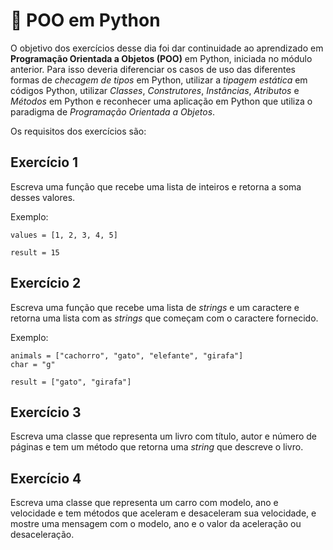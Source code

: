 # :pencil: POO em Python

O objetivo dos exercícios desse dia foi dar continuidade ao aprendizado em **Programação Orientada a Objetos (POO)** em Python, iniciada no módulo anterior. Para isso deveria diferenciar os casos de uso das diferentes formas de _checagem de tipos_ em Python, utilizar a _tipagem estática_ em códigos Python, utilizar _Classes_, _Construtores_, _Instâncias_, _Atributos_ e _Métodos_ em Python e reconhecer uma aplicação em Python que utiliza o paradigma de _Programação Orientada a Objetos_.

Os requisitos dos exercícios são:

## Exercício 1

Escreva uma função que recebe uma lista de inteiros e retorna a soma desses valores.

Exemplo:

```
values = [1, 2, 3, 4, 5]

result = 15
```

## Exercício 2

Escreva uma função que recebe uma lista de _strings_ e um caractere e retorna uma lista com as _strings_ que começam com o caractere fornecido.

Exemplo:

```
animals = ["cachorro", "gato", "elefante", "girafa"]
char = "g"

result = ["gato", "girafa"]
```

## Exercício 3

Escreva uma classe que representa um livro com título, autor e número de páginas e tem um método que retorna uma _string_ que descreve o livro.

## Exercício 4

Escreva uma classe que representa um carro com modelo, ano e velocidade e tem métodos que aceleram e desaceleram sua velocidade, e mostre uma mensagem com o modelo, ano e o valor da aceleração ou desaceleração.
